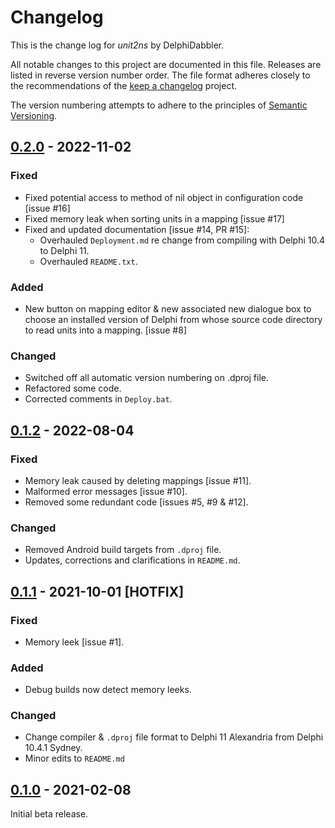# Changelog

This is the change log for _unit2ns_ by DelphiDabbler.

All notable changes to this project are documented in this file. Releases are listed in reverse version number order. The file format adheres closely to the recommendations of the [keep a changelog](https://keepachangelog.com/) project.

The version numbering attempts to adhere to the principles of [Semantic Versioning](https://semver.org/spec/v2.0.0.html).

## [0.2.0] - 2022-11-02

### Fixed

* Fixed potential access to method of nil object in configuration code [issue #16]
* Fixed memory leak when sorting units in a mapping [issue #17]
* Fixed and updated documentation [issue #14, PR #15]:
  * Overhauled `Deployment.md` re change from compiling with Delphi 10.4 to Delphi 11.
  * Overhauled `README.txt`.

### Added

* New button on mapping editor & new associated new dialogue box to choose an installed version of Delphi from whose source code directory to read units into a mapping. [issue #8]

### Changed

* Switched off all automatic version numbering on .dproj file.
* Refactored some code.
* Corrected comments in `Deploy.bat`.

## [0.1.2] - 2022-08-04

### Fixed

* Memory leak caused by deleting mappings [issue #11].
* Malformed error messages [issue #10].
* Removed some redundant code [issues #5, #9 & #12].

### Changed

* Removed Android build targets from `.dproj` file.
* Updates, corrections and clarifications in `README.md`.

## [0.1.1] - 2021-10-01 [HOTFIX]

### Fixed
  * Memory leek [issue #1].

### Added
  * Debug builds now detect memory leeks.

### Changed
* Change compiler & `.dproj` file format to Delphi 11 Alexandria from Delphi 10.4.1 Sydney.
* Minor edits to `README.md`

## [0.1.0] - 2021-02-08

Initial beta release.

[0.2.0]: https://github.com/delphidabbler/unit2ns/compare/v0.1.2-beta...v0.2.0-beta
[0.1.2]: https://github.com/delphidabbler/unit2ns/compare/v0.1.1-beta...v0.1.2-beta
[0.1.1]: https://github.com/delphidabbler/unit2ns/compare/v0.1.0-beta...v0.1.1-beta
[0.1.0]: https://github.com/delphidabbler/unit2ns/tree/v0.1.0-beta
